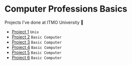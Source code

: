 # Computer Professions Basics
Projects I've done at ITMO University :school_satchel:

- [Project 1](/cpb-lab1) `Unix`
- [Project 2](/cpb-lab2) `Basic Computer`
- [Project 3](/cpb-lab3) `Basic Computer`
- [Project 4](/cpb-lab4) `Basic Computer`
- [Project 5](/cpb-lab5) `Basic Computer`
- [Project 6](/cpb-lab6) `Basic Computer`
